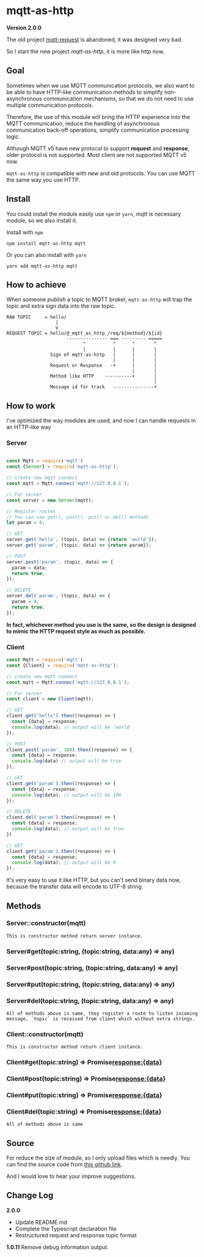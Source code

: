 # mqtt-as-http
**Version 2.0.0**

The old project [mqtt-request](https://www.npmjs.com/package/mqtt-request) is abandoned, it was designed very bad.

So I start the new project *mqtt-as-http*, it is more like http now.

## Goal

Sometimes when we use MQTT communication protocols, we also want to be able to have HTTP-like communication methods to simplify non-asynchronous communication mechanisms, 
so that we do not need to use multiple communication protocols.

Therefore, the use of this module will bring the HTTP experience into the MQTT communication, 
reduce the handling of asynchronous communication back-off operations, simplify communication processing logic.

Although MQTT v5 have new protocol to support **request** and **response**, older protocol is not supported. Most client are not supported MQTT v5 now.

`mqtt-as-http` is compatible with new and old protocols. You can use MQTT the same way you use HTTP.

## Install
You could install the module easily use `npm` or `yarn`, *mqtt* is necessary module, so we also install it.

Install with `npm`

```shell
npm install mqtt-as-http mqtt
```

Or you can also install with `yarn`

```shell
yarn add mqtt-as-http mqtt
```

## How to achieve

When someone *publish* a topic to MQTT broker, `mqtt-as-http` will trap the topic and extra sign data into the raw topic.

```
RAW TOPIC     = hello/
                  |
                  V
REQUEST TOPIC = hello/@_mqtt_as_http_/req/${method}/${id}
                      --------------- === --------- =====
                            ^          ^      ^       ^
                            |          |      |       |
                Sign of mqtt-as-http   |      |       |
                                       |      |       |
                Request or Response   -+      |       |
                                              |       |
                Method like HTTP    ----------+       |
                                                      |
                Message id for track   ---------------+
```




## How to work
I've optimized the way modules are used, and now I can handle requests in an HTTP-like way

### Server

```javascript

const Mqtt = require('mqtt') 
const {Server} = require('mqtt-as-http');

// create new mqtt connect
const mqtt = Mqtt.connec('mqtt://127.0.0.1');

// For server
const server = new Server(mqtt);

// Register routes
// You can use get(), post(), put() or del() methods
let param = 0;

// GET
server.get('hello', (topic, data) => {return 'world'});
server.get('param', (topic, data) => {return param});

// POST
server.post('param', (topic, data) => {
  param = data;
  return true;
});

// DELETE
server.del('param', (topic, data) => {
  param = 0;
  return true;
});
```

**In fact, whichever method you use is the same, so the design is designed to mimic the HTTP request style as much as possible.**

### Client

```javascript
const Mqtt = require('mqtt') 
const {Client} = require('mqtt-as-http');

// create new mqtt connect
const mqtt = Mqtt.connec('mqtt://127.0.0.1');

// For server
const client = new Client(mqtt);

// GET
client.get("hello").then((response) => {
  const {data} = response;
  console.log(data); // output will be 'world'
});

// POST
client.post('param', 100).then((response) => {
  const {data} = response;
  console.log(data) // output will be true
});

// GET
client.get('param').then((response) => {
  const {data} = response;
  console.log(data); // output will be 100
});

// DELETE
client.del('param').then((response) => {
  const {data} = response;
  console.log(data); // output will be true
})

// GET
client.get('param').then((response) => {
  const {data} = response;
  console.log(data); // output will be 0
});
```

It's very easy to use it like HTTP, but you can't send binary data now, because the transfer data will encode to UTF-8 string.

## Methods

### Server::constructor(mqtt)

    This is constructor method return server instance.

### Server#get(topic:string, (topic:string, data:any) => any)
### Server#post(topic:string, (topic:string, data:any) => any)
### Server#put(topic:string, (topic:string, data:any) => any)
### Server#del(topic:string, (topic:string, data:any) => any)

    All of methods above is same, they register a route to listen incoming message, `topic` is received from client which without extra strings.


### Client::constructor(mqtt)
    This is constructor method return client instance.

### Client#get(topic:string) => Promise<response:{data}>
### Client#post(topic:string) => Promise<response:{data}>
### Client#put(topic:string) => Promise<response:{data}>
### Client#del(topic:string) => Promise<response:{data}>

    All of methods above is same

## Source

For reduce the size of module, so I only upload files which is needly. You can find the source code from [this github link](https://github.com/aokihu/mqtt-as-http).

And I would love to hear your improve suggestions.


## Change Log

**2.0.0**
- Update README.md
- Complete the Typescript declaration file
- Restructured request and response topic format

**1.0.11** Remove debug information output.
